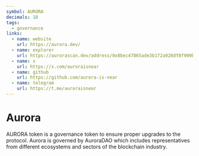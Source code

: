 ```yaml
---
symbol: AURORA
decimals: 18
tags:
  - governance
links:
  - name: website
    url: https://aurora.dev/
  - name: explorer
    url: https://aurorascan.dev/address/0x8bec47865ade3b172a928df8f990bc7f2a3b9f79
  - name: x
    url: https://x.com/auroraisnear
  - name: github
    url: https://github.com/aurora-is-near
  - name: telegram
    url: https://t.me/auroraisnear
---
```


# Aurora

AURORA token is a governance token to ensure proper upgrades to the protocol. Aurora is governed by AuroraDAO which includes representatives from different ecosystems and sectors of the blockchain industry.
